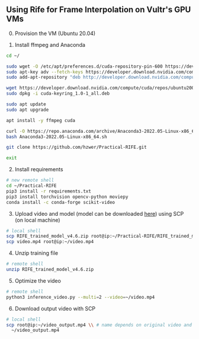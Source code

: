 ## Using Rife for Frame Interpolation on Vultr's GPU VMs

0. Provision the VM (Ubuntu 20.04)

1. Install ffmpeg and Anaconda

```bash
cd ~/

sudo wget -O /etc/apt/preferences.d/cuda-repository-pin-600 https://developer.download.nvidia.com/compute/cuda/repos/ubuntu2004/x86_64/cuda-ubuntu2004.pin
sudo apt-key adv --fetch-keys https://developer.download.nvidia.com/compute/cuda/repos/ubuntu2004/x86_64/7fa2af80.pub
sudo add-apt-repository "deb http://developer.download.nvidia.com/compute/cuda/repos/ubuntu2004/x86_64/ /"

wget https://developer.download.nvidia.com/compute/cuda/repos/ubuntu2004/x86_64/cuda-keyring_1.0-1_all.deb
sudo dpkg -i cuda-keyring_1.0-1_all.deb

sudo apt update
sudo apt upgrade

apt install -y ffmpeg cuda

curl -O https://repo.anaconda.com/archive/Anaconda3-2022.05-Linux-x86_64.sh
bash Anaconda3-2022.05-Linux-x86_64.sh

git clone https://github.com/hzwer/Practical-RIFE.git

exit
```

2. Install requirements

```bash
# new remote shell
cd ~/Practical-RIFE
pip3 install -r requirements.txt
pip3 install torchvision opencv-python moviepy
conda install -c conda-forge scikit-video
```

3. Upload video and model (model can be downloaded [here](https://drive.google.com/file/d/1EAbsfY7mjnXNa6RAsATj2ImAEqmHTjbE/view)) using SCP (on local machine)

```bash
# local shell
scp RIFE_trained_model_v4.6.zip root@ip:~/Practical-RIFE/RIFE_trained_model_v4.6.zip
scp video.mp4 root@ip:~/video.mp4
```

4. Unzip training file

```bash
# remote shell
unzip RIFE_trained_model_v4.6.zip
```

5. Optimize the video

```bash
# remote shell
python3 inference_video.py --multi=2 --video=~/video.mp4
```

6. Download output video with SCP

```bash
# local shell
scp root@ip:~/video_output.mp4 \\ # name depends on original video and how much you interpolated
  ~/video_output.mp4
```
